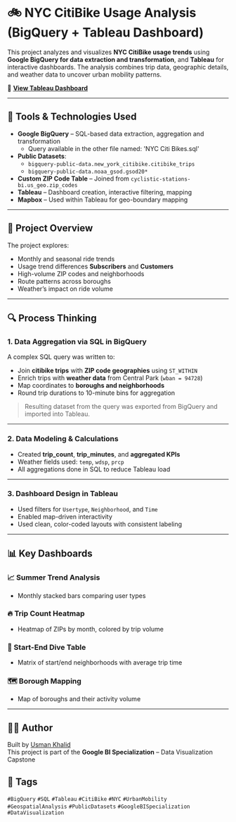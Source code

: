 # 🚲 NYC CitiBike Usage Analysis (BigQuery + Tableau Dashboard)

This project analyzes and visualizes **NYC CitiBike usage trends** using 
**Google BigQuery for data extraction and transformation**, and **Tableau** 
for interactive dashboards. The analysis combines trip data, geographic 
details, and weather data to uncover urban mobility patterns.

🔗 **[View Tableau Dashboard](https://public.tableau.com/app/profile/usman.khalid4491/viz/NYCCitiBikesUsage/TrendsDeepDive)**

---

## 🧰 Tools & Technologies Used

- **Google BigQuery** – SQL-based data extraction, aggregation and transformation
  - Query available in the other file named: 'NYC Citi Bikes.sql'
- **Public Datasets**:
  - `bigquery-public-data.new_york_citibike.citibike_trips`
  - `bigquery-public-data.noaa_gsod.gsod20*`
- **Custom ZIP Code Table** – Joined from `cyclistic-stations-bi.us_geo.zip_codes`
- **Tableau** – Dashboard creation, interactive filtering, mapping
- **Mapbox** – Used within Tableau for geo-boundary mapping

---

## 🧠 Project Overview

The project explores:
- Monthly and seasonal ride trends  
- Usage trend differences **Subscribers** and **Customers**  
- High-volume ZIP codes and neighborhoods  
- Route patterns across boroughs  
- Weather’s impact on ride volume  

---

## 🔍 Process Thinking

### 1. **Data Aggregation via SQL in BigQuery**

A complex SQL query was written to:
- Join **citibike trips** with **ZIP code geographies** using `ST_WITHIN`
- Enrich trips with **weather data** from Central Park (`wban = 94728`)
- Map coordinates to **boroughs and neighborhoods**
- Round trip durations to 10-minute bins for aggregation

> Resulting dataset from the query was exported from BigQuery and imported into Tableau.   

---

### 2. **Data Modeling & Calculations**
- Created **trip_count**, **trip_minutes**, and **aggregated KPIs**  
- Weather fields used: `temp`, `wdsp`, `prcp`  
- All aggregations done in SQL to reduce Tableau load

---

### 3. **Dashboard Design in Tableau**
- Used filters for `Usertype`, `Neighborhood`, and `Time`  
- Enabled map-driven interactivity  
- Used clean, color-coded layouts with consistent labeling

---

## 📊 Key Dashboards

### 📈 Summer Trend Analysis
- Monthly stacked bars comparing user types

### 🔥 Trip Count Heatmap
- Heatmap of ZIPs by month, colored by trip volume

### 🧭 Start-End Dive Table
- Matrix of start/end neighborhoods with average trip time

### 🗺️ Borough Mapping
- Map of boroughs and their activity volume

---

## 🧑‍💻 Author

Built by [Usman Khalid](https://public.tableau.com/app/profile/usman.khalid4491/vizzes)  
This project is part of the **Google BI Specialization** – Data Visualization Capstone

## 🔖 Tags

`#BigQuery` `#SQL` `#Tableau` `#CitiBike` `#NYC` `#UrbanMobility`  
`#GeospatialAnalysis` `#PublicDatasets` `#GoogleBISpecialization` `#DataVisualization`
